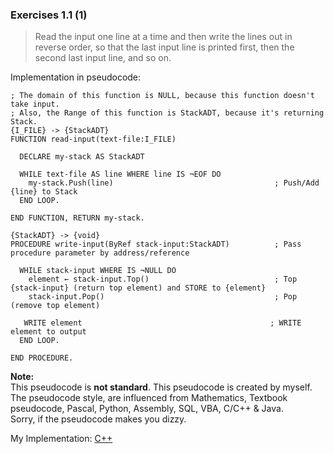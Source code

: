 ### Exercises 1.1 (1)
> Read the input one line at a time and then write the lines out in reverse order, so that the last input line is printed first, then the second last input line, and so on.

Implementation in pseudocode:
```
; The domain of this function is NULL, because this function doesn't take input.
; Also, the Range of this function is StackADT, because it's returning Stack.          
{I_FILE} -> {StackADT}                           
FUNCTION read-input(text-file:I_FILE)

  DECLARE my-stack AS StackADT
  
  WHILE text-file AS line WHERE line IS ¬EOF DO           
    my-stack.Push(line)                                    ; Push/Add {line} to Stack
  END LOOP.
  
END FUNCTION, RETURN my-stack.

{StackADT} -> {void}
PROCEDURE write-input(ByRef stack-input:StackADT)          ; Pass procedure parameter by address/reference
  
  WHILE stack-input WHERE IS ¬NULL DO
    element ← stack-input.Top()                            ; Top {stack-input} (return top element) and STORE to {element}
    stack-input.Pop()                                      ; Pop (remove top element)
   
   WRITE element                                          ; WRITE element to output
  END LOOP.
  
END PROCEDURE.
```
**Note:** \
This pseudocode is **not standard**. This pseudocode is created by myself. \
The pseudocode style, are influenced from Mathematics, Textbook pseudocode, Pascal, Python, Assembly, SQL, VBA, C/C++ & Java. \
Sorry, if the pseudocode makes you dizzy.

My Implementation: [C++](https://gist.github.com/afifabroory/e03c2179550c72828ea40bd38d909e0e)
